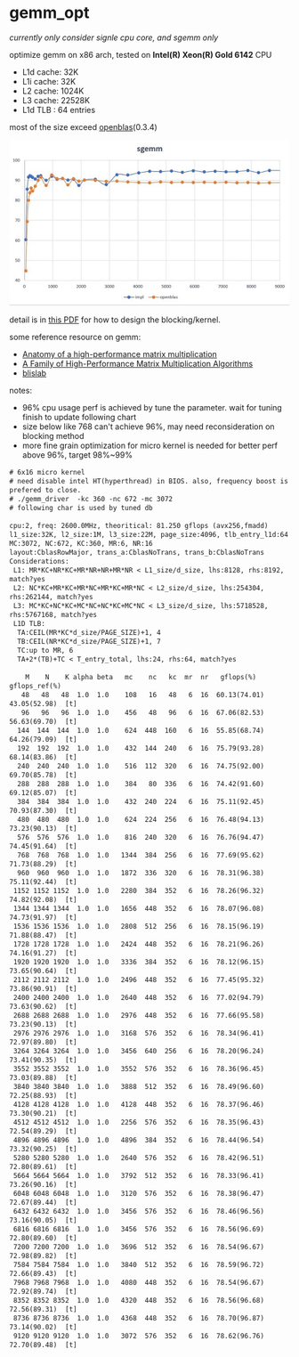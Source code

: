 # gemm_opt

*currently only consider signle cpu core, and sgemm only*

optimize gemm on x86 arch, tested on **Intel(R) Xeon(R) Gold 6142** CPU
* L1d cache:             32K
* L1i cache:             32K
* L2 cache:              1024K
* L3 cache:              22528K
* L1d TLB :              64 entries

most of the size exceed [openblas](https://github.com/xianyi/OpenBLAS)(0.3.4)

![](res/x86_64_compare.jpg)

detail is in [this PDF](res/cpu_gemm.pdf) for how to design the blocking/kernel.

some reference resource on gemm:

* [Anatomy of a high-performance matrix multiplication](https://www.cs.utexas.edu/users/pingali/CS378/2008sp/papers/gotoPaper.pdf)
* [A Family of High-Performance Matrix Multiplication Algorithms](https://www.cs.utexas.edu/~pingali/CS395T/2012sp/papers/MMMvdg.pdf)
* [blislab](https://github.com/flame/blis)

notes: 
* 96% cpu usage perf is achieved by tune the parameter. wait for tuning finish to update following chart
* size below like 768 can't achieve 96%, may need reconsideration on blocking method 
* more fine grain optimization for micro kernel is needed for better perf above 96%, target 98%~99%

```
# 6x16 micro kernel
# need disable intel HT(hyperthread) in BIOS. also, frequency boost is prefered to close.
# ./gemm_driver  -kc 360 -nc 672 -mc 3072
# following char is used by tuned db

cpu:2, freq: 2600.0MHz, theoritical: 81.250 gflops (avx256,fmadd)
l1_size:32K, l2_size:1M, l3_size:22M, page_size:4096, tlb_entry_l1d:64
MC:3072, NC:672, KC:360, MR:6, NR:16
layout:CblasRowMajor, trans_a:CblasNoTrans, trans_b:CblasNoTrans
Considerations:
 L1: MR*KC+NR*KC+MR*NR+NR+MR*NR < L1_size/d_size, lhs:8128, rhs:8192, match?yes
 L2: NC*KC+MR*KC+MR*NC+MR*KC+MR*NC < L2_size/d_size, lhs:254304, rhs:262144, match?yes
 L3: MC*KC+NC*KC+MC*NC+NC*KC+MC*NC < L3_size/d_size, lhs:5718528, rhs:5767168, match?yes
 L1D TLB:
  TA:CEIL(MR*KC*d_size/PAGE_SIZE)+1, 4
  TB:CEIL(NR*KC*d_size/PAGE_SIZE)+1, 7
  TC:up to MR, 6
  TA+2*(TB)+TC < T_entry_total, lhs:24, rhs:64, match?yes

    M    N    K alpha beta   mc    nc   kc  mr  nr   gflops(%)   gflops_ref(%)
   48   48   48  1.0  1.0    108   16   48   6  16  60.13(74.01)  43.05(52.98)  [t]
   96   96   96  1.0  1.0    456   48   96   6  16  67.06(82.53)  56.63(69.70)  [t]
  144  144  144  1.0  1.0    624  448  160   6  16  55.85(68.74)  64.26(79.09)  [t]
  192  192  192  1.0  1.0    432  144  240   6  16  75.79(93.28)  68.14(83.86)  [t]
  240  240  240  1.0  1.0    516  112  320   6  16  74.75(92.00)  69.70(85.78)  [t]
  288  288  288  1.0  1.0    384   80  336   6  16  74.42(91.60)  69.12(85.07)  [t]
  384  384  384  1.0  1.0    432  240  224   6  16  75.11(92.45)  70.93(87.30)  [t]
  480  480  480  1.0  1.0    624  224  256   6  16  76.48(94.13)  73.23(90.13)  [t]
  576  576  576  1.0  1.0    816  240  320   6  16  76.76(94.47)  74.45(91.64)  [t]
  768  768  768  1.0  1.0   1344  384  256   6  16  77.69(95.62)  71.73(88.29)  [t]
  960  960  960  1.0  1.0   1872  336  320   6  16  78.31(96.38)  75.11(92.44)  [t]
 1152 1152 1152  1.0  1.0   2280  384  352   6  16  78.26(96.32)  74.82(92.08)  [t]
 1344 1344 1344  1.0  1.0   1656  448  352   6  16  78.07(96.08)  74.73(91.97)  [t]
 1536 1536 1536  1.0  1.0   2808  512  256   6  16  78.15(96.19)  71.88(88.47)  [t]
 1728 1728 1728  1.0  1.0   2424  448  352   6  16  78.21(96.26)  74.16(91.27)  [t]
 1920 1920 1920  1.0  1.0   3336  384  352   6  16  78.12(96.15)  73.65(90.64)  [t]
 2112 2112 2112  1.0  1.0   2496  448  352   6  16  77.45(95.32)  73.86(90.91)  [t]
 2400 2400 2400  1.0  1.0   2640  448  352   6  16  77.02(94.79)  73.63(90.62)  [t]
 2688 2688 2688  1.0  1.0   2976  448  352   6  16  77.66(95.58)  73.23(90.13)  [t]
 2976 2976 2976  1.0  1.0   3168  576  352   6  16  78.34(96.41)  72.97(89.80)  [t]
 3264 3264 3264  1.0  1.0   3456  640  256   6  16  78.20(96.24)  73.41(90.35)  [t]
 3552 3552 3552  1.0  1.0   3552  576  352   6  16  78.36(96.45)  73.03(89.88)  [t]
 3840 3840 3840  1.0  1.0   3888  512  352   6  16  78.49(96.60)  72.25(88.93)  [t]
 4128 4128 4128  1.0  1.0   4128  448  352   6  16  78.37(96.46)  73.30(90.21)  [t]
 4512 4512 4512  1.0  1.0   2256  576  352   6  16  78.35(96.43)  72.54(89.29)  [t]
 4896 4896 4896  1.0  1.0   4896  384  352   6  16  78.44(96.54)  73.32(90.25)  [t]
 5280 5280 5280  1.0  1.0   2640  576  352   6  16  78.42(96.51)  72.80(89.61)  [t]
 5664 5664 5664  1.0  1.0   3792  512  352   6  16  78.33(96.41)  73.26(90.16)  [t]
 6048 6048 6048  1.0  1.0   3120  576  352   6  16  78.38(96.47)  72.67(89.44)  [t]
 6432 6432 6432  1.0  1.0   3456  576  352   6  16  78.46(96.56)  73.16(90.05)  [t]
 6816 6816 6816  1.0  1.0   3456  576  352   6  16  78.56(96.69)  72.80(89.60)  [t]
 7200 7200 7200  1.0  1.0   3696  512  352   6  16  78.54(96.67)  72.98(89.82)  [t]
 7584 7584 7584  1.0  1.0   3840  512  352   6  16  78.59(96.72)  72.66(89.43)  [t]
 7968 7968 7968  1.0  1.0   4080  448  352   6  16  78.54(96.67)  72.92(89.74)  [t]
 8352 8352 8352  1.0  1.0   4320  448  352   6  16  78.56(96.68)  72.56(89.31)  [t]
 8736 8736 8736  1.0  1.0   4368  448  352   6  16  78.70(96.87)  73.14(90.02)  [t]
 9120 9120 9120  1.0  1.0   3072  576  352   6  16  78.62(96.76)  72.70(89.48)  [t]


```
